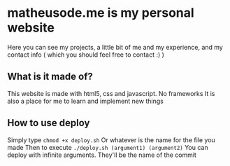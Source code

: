 # matheusode.me is my personal website
Here you can see my projects, a little bit of me and my experience, and my contact info ( which you should feel free to contact :) )

## What is it made of?
This website is made with html5, css and javascript. No frameworks
It is also a place for me to learn and implement new things

## How to use deploy
Simply type
    `chmod +x deploy.sh`
Or whatever is the name for the file you made
Then to execute
    `./deploy.sh (argument1) (argument2)`
You can deploy with infinite arguments. They'll be the name of the commit